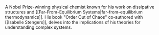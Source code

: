 A Nobel Prize-winning physical chemist known for his work on dissipative structures and [[Far-From-Equilibrium Systems|far-from-equilibrium thermodynamics]]. His book "Order Out of Chaos" co-authored with [[Isabelle Stengers]], delves into the implications of his theories for understanding complex systems.